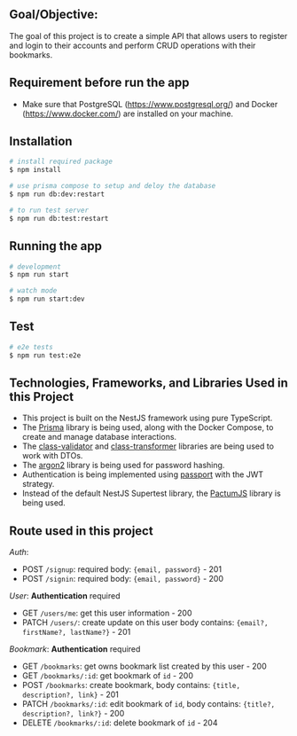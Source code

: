 ## Goal/Objective:
  The goal of this project is to create a simple API that allows users to register and login to their accounts and perform CRUD operations with their bookmarks.

## Requirement before run the app
 - Make sure that PostgreSQL (https://www.postgresql.org/) and Docker (https://www.docker.com/) are installed on your machine.

## Installation

```bash
# install required package
$ npm install

# use prisma compose to setup and deloy the database
$ npm run db:dev:restart

# to run test server
$ npm run db:test:restart
```

## Running the app

```bash
# development
$ npm run start

# watch mode
$ npm run start:dev
```

## Test

```bash
# e2e tests
$ npm run test:e2e
```

## Technologies, Frameworks, and Libraries Used in this Project
 - This project is built on the NestJS framework using pure TypeScript.
 - The [Prisma](https://www.prisma.io/) library is being used, along with the Docker Compose, to create and manage database interactions.
 - The [class-validator](https://www.npmjs.com/package/class-validator) and [class-transformer](https://www.npmjs.com/package/class-transformer) libraries are being used to work with DTOs.
 - The [argon2](https://www.npmjs.com/package/argon2) library is being used for password hashing.
 - Authentication is being implemented using [passport](https://www.passportjs.org/) with the JWT strategy.
 - Instead of the default NestJS Supertest library, the [PactumJS](https://pactumjs.github.io/) library is being used.


## Route used in this project
*Auth*:
 - POST `/signup`: required body: `{email, password}` - 201
 - POST `/signin`: required body: `{email, password}` - 200

*User*: **Authentication** required
 - GET `/users/me`: get this user information - 200
 - PATCH `/users/`: create update on this user body contains: `{email?, firstName?, lastName?}` - 201

*Bookmark*: **Authentication** required
 - GET `/bookmarks`: get owns bookmark list created by this user - 200
 - GET `/bookmarks/:id`: get bookmark of `id` - 200
 - POST `/bookmarks`: create bookmark, body contains: `{title, description?, link}` - 201
 - PATCH `/bookmarks/:id`: edit bookmark of `id`, body contains: `{title?, description?, link?}`  - 200
 - DELETE `/bookmarks/:id`: delete bookmark of `id` - 204
